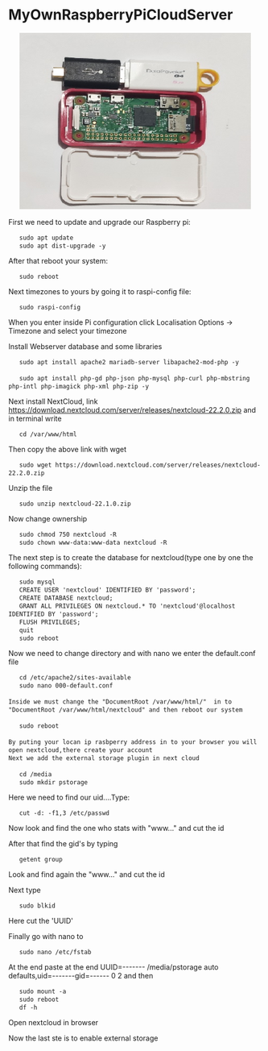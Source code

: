 # MyOwnRaspberryPiCloudServer


<p align="center">
  <img width="460" height="350" src="https://github.com/TheodoreGisis/MyOwnRaspberryPiCloudServer/blob/main/Raspberry_cloud/My_raspberry_cloud.jpg" alt="paok" >
</p>



First we need to update and upgrade our Raspberry pi:

       sudo apt update
       sudo apt dist-upgrade -y

After that reboot your system:

       sudo reboot
       
 Next timezones to yours by going it to raspi-config file: 
 
       sudo raspi-config
       
 When you enter inside Pi configuration click  Localisation Options -> Timezone  and select your timezone
       
 Install Webserver database and some libraries
 
       sudo apt install apache2 mariadb-server libapache2-mod-php -y
       
       sudo apt install php-gd php-json php-mysql php-curl php-mbstring php-intl php-imagick php-xml php-zip -y
 
 Next install NextCloud, link https://download.nextcloud.com/server/releases/nextcloud-22.2.0.zip and in terminal write 
 
       cd /var/www/html
       
  Then copy the above link with wget
  
       sudo wget https://download.nextcloud.com/server/releases/nextcloud-22.2.0.zip
       
  Unzip the file 
  
       sudo unzip nextcloud-22.1.0.zip
       
  Now change ownership
  
       sudo chmod 750 nextcloud -R
       sudo chown www-data:www-data nextcloud -R
       
   The next step is to create the database for nextcloud(type one by one the following commands):
       
       sudo mysql
       CREATE USER 'nextcloud' IDENTIFIED BY 'password';
       CREATE DATABASE nextcloud;
       GRANT ALL PRIVILEGES ON nextcloud.* TO 'nextcloud'@localhost IDENTIFIED BY 'password';
       FLUSH PRIVILEGES;
       quit
       sudo reboot
   
   Now we need to change directory and with nano we enter the default.conf file
   
       cd /etc/apache2/sites-available
       sudo nano 000-default.conf
      
    Inside we must change the "DocumentRoot /var/www/html/"  in to "DocumentRoot /var/www/html/nextcloud" and then reboot our system
    
       sudo reboot
       
    By puting your locan ip rasbperry address in to your browser you will open nextcloud,there create your account
    Next we add the external storage plugin in next cloud
    
       cd /media
       sudo mkdir pstorage
    
   Here we need to find our uid....Type:
    
       cut -d: -f1,3 /etc/passwd
   
   Now look and find the one who stats with "www..." and cut the id
   
   After that find the gid's by typing
   
       getent group
      
   Look and find again the "www..." and cut the id
   
   Next type
   
       sudo blkid
    
   Here cut the 'UUID'
   
   Finally go with nano  to 
   
       sudo nano /etc/fstab
       
   At the end paste at the end  UUID=------- /media/pstorage auto defaults,uid=-------gid=------ 0 2  and then 
   
       sudo mount -a
       sudo reboot
       df -h
   Open nextcloud in browser
   
   Now the last ste is to enable external storage
   
       

